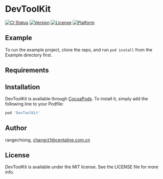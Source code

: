 # DevToolKit

[![CI Status](http://img.shields.io/travis/rangechiong/DevToolKit.svg?style=flat)](https://travis-ci.org/rangechiong/DevToolKit)
[![Version](https://img.shields.io/cocoapods/v/DevToolKit.svg?style=flat)](http://cocoapods.org/pods/DevToolKit)
[![License](https://img.shields.io/cocoapods/l/DevToolKit.svg?style=flat)](http://cocoapods.org/pods/DevToolKit)
[![Platform](https://img.shields.io/cocoapods/p/DevToolKit.svg?style=flat)](http://cocoapods.org/pods/DevToolKit)

## Example

To run the example project, clone the repo, and run `pod install` from the Example directory first.

## Requirements

## Installation

DevToolKit is available through [CocoaPods](http://cocoapods.org). To install
it, simply add the following line to your Podfile:

```ruby
pod 'DevToolKit'
```

## Author

rangechiong, changrz1@centaline.com.cn

## License

DevToolKit is available under the MIT license. See the LICENSE file for more info.
